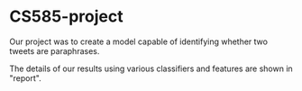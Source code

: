 # CS585-project

Our project was to create a model capable of identifying whether two tweets are paraphrases.

The details of our results using various classifiers and features are shown in "report".